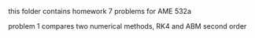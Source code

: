 this folder contains homework 7 problems for AME 532a

problem 1 compares two numerical methods, RK4 and ABM second order 
